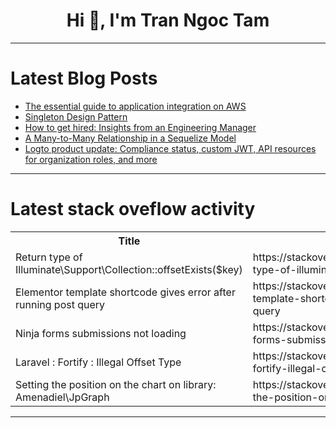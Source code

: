 <h1 align="center">Hi 👋, I'm Tran Ngoc Tam</h1>

---

# Latest Blog Posts 
<!-- BLOG-POST-LIST:START -->
- [The essential guide to application integration on AWS](https://dev.to/softwebsolution/the-essential-guide-to-application-integration-on-aws-1g6o)
- [Singleton Design Pattern](https://dev.to/varun21vaidya/singleton-design-pattern-4bc0)
- [How to get hired: Insights from an Engineering Manager](https://dev.to/tim-e/how-to-get-hired-insights-from-an-engineering-manager-48pa)
- [A Many-to-Many Relationship in a Sequelize Model](https://dev.to/lovertab/a-many-to-many-relationship-in-a-sequelize-model-3akb)
- [Logto product update: Compliance status, custom JWT, API resources for organization roles, and more](https://dev.to/logto/logto-product-update-compliance-status-custom-jwt-api-resources-for-organization-roles-and-more-153a)
<!-- BLOG-POST-LIST:END -->

---

# Latest stack oveflow activity
<table>
  <tr><th>Title</th><th>Link</th></tr>
  <!-- STACKOVERFLOW:START --><tr><td>Return type of Illuminate\Support\Collection::offsetExists&lpar;$key&rpar;</td><td>https://stackoverflow.com/questions/78489100/return-type-of-illuminate-support-collectionoffsetexistskey</td></tr><tr><td>Elementor template shortcode gives error after running post query</td><td>https://stackoverflow.com/questions/78488956/elementor-template-shortcode-gives-error-after-running-post-query</td></tr><tr><td>Ninja forms submissions not loading</td><td>https://stackoverflow.com/questions/78488923/ninja-forms-submissions-not-loading</td></tr><tr><td>Laravel : Fortify : Illegal Offset Type</td><td>https://stackoverflow.com/questions/78488911/laravel-fortify-illegal-offset-type</td></tr><tr><td>Setting the position on the chart on library: Amenadiel\JpGraph</td><td>https://stackoverflow.com/questions/78488842/setting-the-position-on-the-chart-on-library-amenadiel-jpgraph</td></tr><!-- STACKOVERFLOW:END -->
</table>

---


